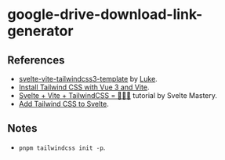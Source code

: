 # google-drive-download-link-generator

## References

- [svelte-vite-tailwindcss3-template](https://github.com/Lukem121/svelte-vite-tailwind-template) by [Luke](https://github.com/Lukem121).
- [Install Tailwind CSS with Vue 3 and Vite](https://tailwindcss.com/docs/guides/vite).
- [Svelte + Vite + TailwindCSS = 🌸🌸🌸](https://youtu.be/gNXL8UQHDdA) tutorial by Svelte Mastery.
- [Add Tailwind CSS to Svelte](https://github.com/svelte-add/tailwindcss).

## Notes

- `pnpm tailwindcss init -p`.
